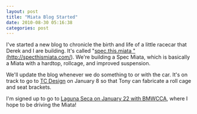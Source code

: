 ```yaml
---
layout: post
title: "Miata Blog Started"
date: 2010-08-30 05:16:38
categories: post
---
```

I've started a new blog to chronicle the birth and life of a little racecar that Derek and I are building.  It's called "<a href='http://specthismiata.com/'>spec.this.miata " (http://specthismiata.com/)</a>.  We're building a Spec Miata, which is basically a Miata with a hardtop, rollcage, and improved suspension.

We'll update the blog whenever we do something to or with the car.  It's on track to go to <a href='http://tcdesignfab.com/'>TC Design</a> on January 8 so that Tony can fabricate a roll cage and seat brackets.

I'm signed up to go to <a href='http://www.ggcbmwcca.org/index.php?module=calendar&calendar[view]=event&id=211'>Laguna Seca on January 22 with BMWCCA</a>, where I hope to be driving the Miata!
